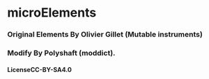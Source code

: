 # microElements
### Original Elements By Olivier Gillet (Mutable instruments)
### Modify By Polyshaft (moddict).
#### LicenseCC-BY-SA4.0

